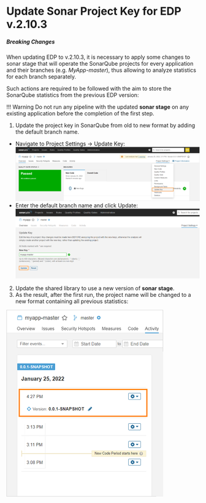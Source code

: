 # Update Sonar Project Key for EDP v.2.10.3
##### Breaking Changes

When updating EDP to v.2.10.3, it is necessary to apply some changes to sonar stage that will operate the SonarQube projects for every application and their branches (e.g. _MyApp-master_), thus allowing to analyze statistics for each branch separately.

Such actions are required to be followed with the aim to store the SonarQube statistics from the previous EDP version: 

!!! Warning
     Do not run any pipeline with the updated **sonar stage** on any existing application before the completion of the first step.
     
1. Update the project key in SonarQube from old to new format by adding the default branch name.
  - Navigate to Project Settings -> Update Key:
  ![update_sonar_project_key](../assets/operator-guide/sonar-project1.png)
  - Enter the default branch name and click Update:
  ![update_sonar_project_key](../assets/operator-guide/sonar-project2.png)
2. Update the shared library to use a new version of **sonar stage**.
3. As the result, after the first run, the project name will be changed to a new format containing all previous statistics:

  ![sonar_project_activity](../assets/operator-guide/sonar-project_stat1.png)
